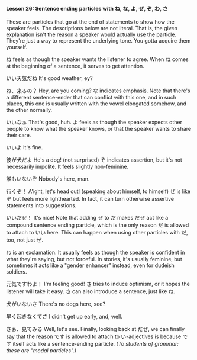 
#### Lesson 26: Sentence ending particles with ね, な, よ, ぜ, ぞ, わ, さ


These are particles that go at the end of statements to show how the speaker feels. The descriptions below are not literal. That is, the given explanation isn't the reason a speaker would actually use the particle. They're just a way to represent the underlying tone. You gotta acquire them yourself.


ね feels as though the speaker wants the listener to agree. When ね comes at the beginning of a sentence, it serves to get attention.


いい天気だね It's good weather, ey?  

ね、来るの？ Hey, are you coming?
な indicates emphasis. Note that there's a different sentence-ender that can conflict with this one, and in such places, this one is usually written with the vowel elongated somehow, and the other normally.


いいなぁ That's good, huh.
よ feels as though the speaker expects other people to know what the speaker knows, or that the speaker wants to share their care.


いいよ It's fine.  

彼が犬だよ He's a dog! (not surprised)
ぞ indicates assertion, but it's not necessarily impolite. It feels slightly non-feminine.


誰もいないぞ Nobody's here, man.  

行くぞ！ A'ight, let's head out! (speaking about himself, to himself)
ぜ is like ぞ but feels more lighthearted. In fact, it can turn otherwise assertive statements into suggestions.


いいだぜ！ It's nice!
Note that adding ぜ to だ makes だぜ act like a compound sentence ending particle, which is the only reason だ is allowed to attach to いい here. This can happen when using other particles with だ, too, not just ぜ.


わ is an exclamation. It usually feels as though the speaker is confident in what they're saying, but not forceful. In stories, it's usually feminine, but sometimes it acts like a "gender enhancer" instead, even for dudeish soldiers.


元気ですわよ！ I'm feeling good!
さ tries to induce optimism, or it hopes the listener will take it easy. さ can also introduce a sentence, just like ね.


犬がいないさ There's no dogs here, see?  

早く起きなくてさ I didn't get up early, and, well.  

さぁ、見てみる Well, let's see.
Finally, looking back at だぜ, we can finally say that the reason です is allowed to attach to い-adjectives is because です itself acts like a sentence-ending particle.
*(To students of grammar: these are "modal particles".)*






